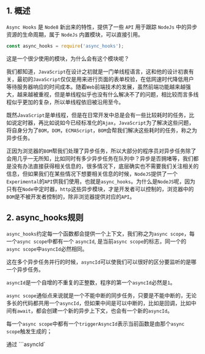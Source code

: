## 1. 概述

```Async Hooks``` 是 ```Node8``` 新出来的特性，提供了一些 ```API``` 用于跟踪 ```NodeJs``` 中的异步资源的生命周期，属于 ```NodeJs``` 内置模块，可以直接引用。

```js
const async_hooks = require('async_hooks');
```

这是一个很少使用的模块，为什么会有这个模块呢？

我们都知道，```JavaScript```在设计之初就是一门单线程语言，这和他的设计初衷有关，最初的```JavaScript```仅仅是用来进行页面的表单校验，在低网速时代降低用户等待服务器响应的时间成本。随着```Web```前端技术的发展，虽然前端功能越来越强大，越来越被重视，但是单线程似乎也没有什么解决不了的问题，相比较而言多线程似乎更加的复杂，所以单线程依旧被沿用至今。

既然J```avaScript```是单线程，但是在日常开发中总是会有一些比较耗时的任务，比如说定时器，再比如说如今已经标准化的```Ajax```，```JavaScript```为了解决这些问题，将自身分为了``BOM``，```DOM```，```ECMAScript```，```BOM```会帮我们解决这些耗时的任务，称之为异步任务。

正因为浏览器的```BOM```帮我们处理了异步任务，所以大部分的程序员对异步任务除了会用几乎一无所知，比如同时有多少异步任务在队列中？异步是否拥堵等，我们都是没有办法直接获得相关信息的，很多情况下，底层确实也不需要我们关注相关的信息，但如果我们在某些情况下想要相关信息的时候，```NodeJS```提供了一个```Experimental```的```API```供我们使用，也就是```async_hooks```。为什么是```NodeJS```呢，因为只有在```Node```中定时器，```http```这些异步模块，才是开发者可以控制的，浏览器中的```BOM```是不被开发者控制的，除非浏览器提供对应的```API```。

## 2. async_hooks规则

```async_hooks```约定每一个函数都会提供一个上下文，我们称之为```async scope```，每一个```async scope```中都有一个 ```asyncId```, 是当前```async scope```的标志，同一个的```async scope```中```asyncId```必然相同。

这在多个异步任务并行的时候，```asyncId```可以使我们可以很好的区分要监听的是哪一个异步任务。

```asyncId```是一个自增的不重复的正整数，程序的第一个```asyncId```必然是```1```。

```async scope```通俗点来说就是一个不能中断的同步任务，只要是不能中断的，无论多长的代码都共用一个```asyncId```，但如果中间是可以中断的，比如是回调，比如中间有```await```，都会创建一个新的异步上下文，也会有一个新的```asyncId```。

每一个```async scope```中都有一个```triggerAsyncId```表示当前函数是由那个```async scope```触发生成的；

通过 ```asyncId`